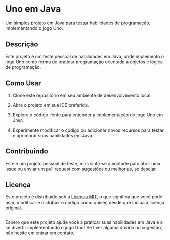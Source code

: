 # Uno em Java

Um simples projeto em Java para testar habilidades de programação, implementando o jogo Uno.

## Descrição

Este projeto é um teste pessoal de habilidades em Java, onde implemento o jogo Uno como forma de praticar programação orientada a objetos e lógica de programação.

## Como Usar

1. Clone este repositório em seu ambiente de desenvolvimento local:

2. Abra o projeto em sua IDE preferida.

3. Explore o código-fonte para entender a implementação do jogo Uno em Java.

4. Experimente modificar o código ou adicionar novos recursos para testar e aprimorar suas habilidades em Java.

## Contribuindo

Este é um projeto pessoal de teste, mas sinta-se à vontade para abrir uma issue ou enviar um pull request com sugestões ou melhorias, se desejar.

## Licença

Este projeto é distribuído sob a [Licença MIT](LICENSE), o que significa que você pode usar, modificar e distribuir o código como quiser, desde que inclua a licença original.

---

Espero que este projeto ajude você a praticar suas habilidades em Java e a se divertir implementando o jogo Uno! Se tiver alguma dúvida ou sugestão, não hesite em entrar em contato.
